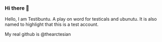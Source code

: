 ### Hi there 👋

Hello, I am Testibuntu. A play on word for testicals and ubunutu. It is also named to highlight that this is a test account.

My real github is @thearctesian
